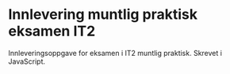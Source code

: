 # Innlevering muntlig praktisk eksamen IT2

Innleveringsoppgave for eksamen i IT2 muntlig praktisk.
Skrevet i JavaScript.

